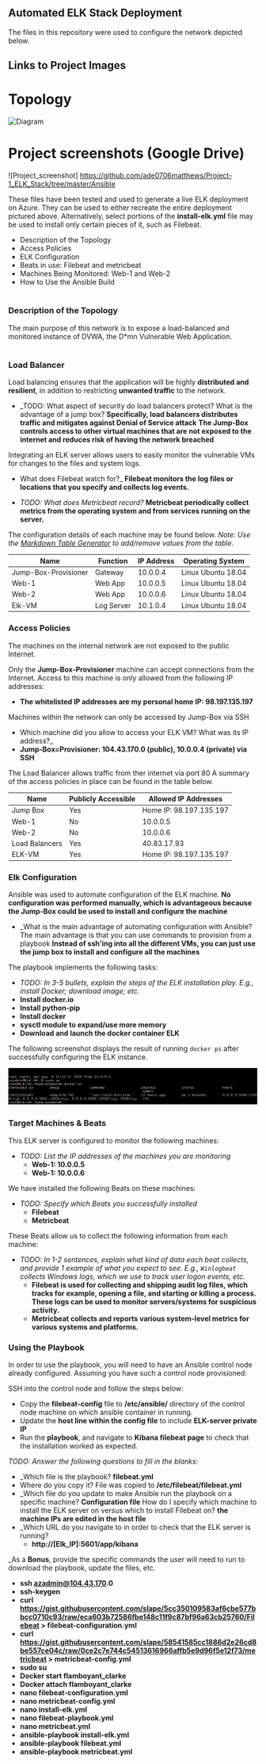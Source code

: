 ## Automated ELK Stack Deployment

The files in this repository were used to configure the network depicted below.
## Links to Project Images
# Topology 
![Diagram](https://github.com/ade0706matthews/Project-1_ELK_Stack/tree/master/Diagrams)

# Project screenshots (Google Drive) 
![Project_screenshot] https://github.com/ade0706matthews/Project-1_ELK_Stack/tree/master/Ansible


These files have been tested and used to generate a live ELK deployment on Azure. They can be used to either recreate the entire deployment pictured above. Alternatively, select portions of the __install-elk.yml__ file may be used to install only certain pieces of it, such as Filebeat.


- Description of the Topology
- Access Policies
- ELK Configuration
- Beats in use: Filebeat and metricbeat
- Machines Being Monitored: Web-1 and Web-2
- How to Use the Ansible Build
# 
### Description of the Topology
The main purpose of this network is to expose a load-balanced and monitored instance of DVWA, the D*mn Vulnerable Web Application.
# 
### Load Balancer
Load balancing ensures that the application will be highly __distributed and resilient__, in addition to restricting __unwanted traffic__ to the network.
- _TODO: What aspect of security do load balancers protect? What is the advantage of a jump box?
    __Specifically, load balancers distributes traffic and mitigates against Denial of Service attack__
    __The Jump-Box controls access to other virtual machines that are not exposed to the internet and reduces risk of having the network breached__

Integrating an ELK server allows users to easily monitor the vulnerable VMs for changes to the files and system logs.
- What does Filebeat watch for?_
__Filebeat monitors the log files or locations that you specify and collects log events.__

- _TODO: What does Metricbeat record?_
__Metricbeat periodically collect metrics from the operating system and from services running on the server.__

The configuration details of each machine may be found below.
_Note: Use the [Markdown Table Generator](http://www.tablesgenerator.com/markdown_tables) to add/remove values from the table_.

| Name                | Function    | IP Address | Operating System   |
|---------------------|-------------|------------|--------------------|
| Jump-Box-Provisioner| Gateway     | 10.0.0.4   | Linux Ubuntu 18.04 |
| Web-1               | Web App     | 10.0.0.5   | Linux Ubuntu 18.04 |
| Web-2               | Web App     | 10.0.0.6   | Linux Ubuntu 18.04 |
| Elk-VM              | Log Server  | 10.1.0.4   | Linux Ubuntu 18.04 |

### Access Policies

The machines on the internal network are not exposed to the public Internet. 

Only the __Jump-Box-Provisioner__ machine can accept connections from the Internet. Access to this machine is only allowed from the following IP addresses:  
- __The whitelisted IP addresses are my personal home IP: 98.197.135.197__


Machines within the network can only be accessed by Jump-Box via SSH
- Which machine did you allow to access your ELK VM? What was its IP address?_
- __Jump-Box=Provisioner: 104.43.170.0 (public), 10.0.0.4 (private) via SSH__

The Load Balancer allows traffic from ther internet via port 80
A summary of the access policies in place can be found in the table below.

| Name           | Publicly Accessible | Allowed IP Addresses   |
|----------------|---------------------|------------------------|
| Jump Box       | Yes                 | Home IP: 98.197.135.197|         
|  Web-1         | No                  | 10.0.0.5               |
|  Web-2         | No                  | 10.0.0.6               |
| Load Balancers | Yes                 | 40.83.17.93            |
| ELK-VM         | Yes                 | Home IP: 98.197.135.197|

### Elk Configuration

Ansible was used to automate configuration of the ELK machine. 
__No configuration was performed manually, which is advantageous because the Jump-Box could be used to install and configure the machine__
- _What is the main advantage of automating configuration with Ansible? The main advantage is that you can use commands to provision from a playbook
__Instead of ssh'ing into all the different VMs, you can just use the jump box to install and configure all the machines__


The playbook implements the following tasks:
- _TODO: In 3-5 bullets, explain the steps of the ELK installation play. E.g., install Docker; download image; etc._
- __Install docker.io__
- __Install python-pip__
- __Install docker__
- __sysctl module to expand/use more memory__
- __Download and launch the docker container ELK__

The following screenshot displays the result of running `docker ps` after successfully configuring the ELK instance.

![DockerPS](https://github.com/ade0706matthews/Project-1_ELK_Stack/blob/master/Ansible/ps_docker_1.png)

### Target Machines & Beats
This ELK server is configured to monitor the following machines:
- _TODO: List the IP addresses of the machines you are monitoring_
  - __Web-1: 10.0.0.5__
  - __Web-1: 10.0.0.6__

We have installed the following Beats on these machines:
- _TODO: Specify which Beats you successfully installed_
  - __Filebeat__
  - __Metricbeat__

These Beats allow us to collect the following information from each machine:
- _TODO: In 1-2 sentences, explain what kind of data each beat collects, and provide 1 example of what you expect to see. E.g., `Winlogbeat` collects Windows logs, which we use to track user logon events, etc._
  - __Filebeat is used for collecting and shipping audit log files, which tracks for example, opening a file, and starting or killing a process. These logs can be used to monitor servers/systems for suspicious activity.__
  - __Metricbeat  collects and reports various system-level metrics for various systems and platforms.__

### Using the Playbook
In order to use the playbook, you will need to have an Ansible control node already configured. Assuming you have such a control node provisioned: 

SSH into the control node and follow the steps below:
- Copy the __filebeat-config__ file to __/etc/ansible/__ directory of the control node machine on which ansible container in running.
- Update the __host line within the config file__ to include __ELK-server private IP__
- Run the __playbook__, and navigate to __Kibana filebeat page__ to check that the installation worked as expected.

_TODO: Answer the following questions to fill in the blanks:_
- _Which file is the playbook? __filebeat.yml__ 
- Where do you copy it? File was copied to __/etc/filebeat/filebeat.yml__ 
- _Which file do you update to make Ansible run the playbook on a specific machine? __Configuration file__ How do I specify which machine to install the ELK server on versus which to install Filebeat on? __the machine IPs are edited in the host file__
- _Which URL do you navigate to in order to check that the ELK server is running?
  - __http://[Elk_IP]:5601/app/kibana__

_As a **Bonus**, provide the specific commands the user will need to run to download the playbook, update the files, etc.
 - __ssh azadmin@104.43.170.0__
 - __ssh-keygen__
 - __curl https://gist.githubusercontent.com/slape/5cc350109583af6cbe577bbcc0710c93/raw/eca603b72586fbe148c11f9c87bf96a63cb25760/Filebeat > filebeat-configuration.yml__
 - __curl https://gist.githubusercontent.com/slape/58541585cc1886d2e26cd8be557ce04c/raw/0ce2c7e744c54513616966affb5e9d96f5e12f73/metricbeat > metricbeat-config.yml__
 - __sudo su__
 - __Docker start flamboyant_clarke__
 - __Docker attach flamboyant_clarke__
 - __nano filebeat-configuration.yml__
 - __nano metricbeat-config.yml__
 - __nano install-elk.yml__
 - __nano filebeat-playbook.yml__
 - __nano metricbeat.yml__
 - __ansible-playbook install-elk.yml__
 - __ansible-playbook filebeat.yml__
 - __ansible-playbook metricbeat.yml__

